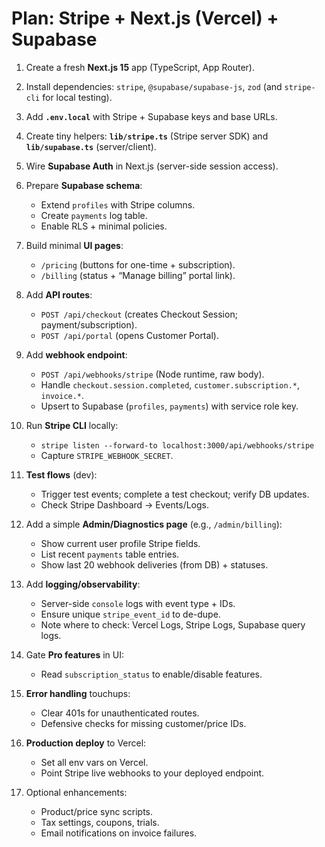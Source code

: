 # Plan: Stripe + Next.js (Vercel) + Supabase

1. Create a fresh **Next.js 15** app (TypeScript, App Router).
2. Install dependencies: `stripe`, `@supabase/supabase-js`, `zod` (and `stripe-cli` for local testing).
3. Add **`.env.local`** with Stripe + Supabase keys and base URLs.
4. Create tiny helpers: **`lib/stripe.ts`** (Stripe server SDK) and **`lib/supabase.ts`** (server/client).
5. Wire **Supabase Auth** in Next.js (server-side session access).
6. Prepare **Supabase schema**:

   - Extend `profiles` with Stripe columns.
   - Create `payments` log table.
   - Enable RLS + minimal policies.

7. Build minimal **UI pages**:

   - `/pricing` (buttons for one-time + subscription).
   - `/billing` (status + “Manage billing” portal link).

8. Add **API routes**:

   - `POST /api/checkout` (creates Checkout Session; payment/subscription).
   - `POST /api/portal` (opens Customer Portal).

9. Add **webhook endpoint**:

   - `POST /api/webhooks/stripe` (Node runtime, raw body).
   - Handle `checkout.session.completed`, `customer.subscription.*`, `invoice.*`.
   - Upsert to Supabase (`profiles`, `payments`) with service role key.

10. Run **Stripe CLI** locally:

    - `stripe listen --forward-to localhost:3000/api/webhooks/stripe`
    - Capture `STRIPE_WEBHOOK_SECRET`.

11. **Test flows** (dev):

    - Trigger test events; complete a test checkout; verify DB updates.
    - Check Stripe Dashboard → Events/Logs.

12. Add a simple **Admin/Diagnostics page** (e.g., `/admin/billing`):

    - Show current user profile Stripe fields.
    - List recent `payments` table entries.
    - Show last 20 webhook deliveries (from DB) + statuses.

13. Add **logging/observability**:

    - Server-side `console` logs with event type + IDs.
    - Ensure unique `stripe_event_id` to de-dupe.
    - Note where to check: Vercel Logs, Stripe Logs, Supabase query logs.

14. Gate **Pro features** in UI:

    - Read `subscription_status` to enable/disable features.

15. **Error handling** touchups:

    - Clear 401s for unauthenticated routes.
    - Defensive checks for missing customer/price IDs.

16. **Production deploy** to Vercel:

    - Set all env vars on Vercel.
    - Point Stripe live webhooks to your deployed endpoint.

17. Optional enhancements:

    - Product/price sync scripts.
    - Tax settings, coupons, trials.
    - Email notifications on invoice failures.
